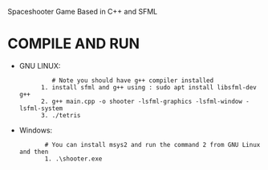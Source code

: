 Spaceshooter Game Based in C++ and SFML   

# COMPILE AND RUN

* GNU LINUX: 

               # Note you should have g++ compiler installed
            1. install sfml and g++ using : sudo apt install libsfml-dev g++
            2. g++ main.cpp -o shooter -lsfml-graphics -lsfml-window -lsfml-system
            3. ./tetris
* Windows:

             # You can install msys2 and run the command 2 from GNU Linux and then
             1. .\shooter.exe
